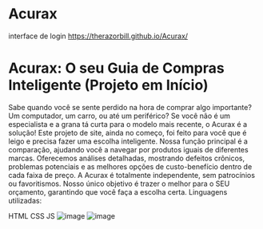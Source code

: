 # Acurax

interface de login
https://therazorbill.github.io/Acurax/

# Acurax: O seu Guia de Compras Inteligente (Projeto em Início)

Sabe quando você se sente perdido na hora de comprar algo importante? Um computador, um carro, ou até um periférico? Se você não é um especialista e a grana tá curta para o modelo mais recente, o Acurax é a solução!
Este projeto de site, ainda no começo, foi feito para você que é leigo e precisa fazer uma escolha inteligente. Nossa função principal é a comparação, ajudando você a navegar por produtos iguais de diferentes marcas. Oferecemos análises detalhadas, mostrando defeitos crônicos, problemas potenciais e as melhores opções de custo-benefício dentro de cada faixa de preço.
A Acurax é totalmente independente, sem patrocínios ou favoritismos. Nosso único objetivo é trazer o melhor para o SEU orçamento, garantindo que você faça a escolha certa.
Linguagens utilizadas:

HTML
CSS
JS
![image](https://github.com/user-attachments/assets/fa810bad-412d-465b-90cd-abdce6414eb2)
![image](https://github.com/user-attachments/assets/79f3ee0a-861d-4aa7-b231-984467f710ad)
